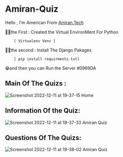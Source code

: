 # Amiran-Quiz
Hello , I'm American  From [Amiran.Tech](https://amiran.tech/)

☝🏼the First : Created the Virtual EnvironMent For Python  
```
    [ Virtualenv Venv ] 
```

✌🏼the second : Install The Django Pakages 
```
    [ pip install requirments.txt]   
```
😁and then you can Run the Server #0969DA

## Main Of The Quizs :

![Screenshot 2022-12-11 at 19-37-15 Home](https://user-images.githubusercontent.com/93470832/206916183-c9a49fb1-f2e5-4494-b688-7cdd6093c34f.png)

## Information  Of the Quiz:

![Screenshot 2022-12-11 at 19-37-33 Amiran Quiz](https://user-images.githubusercontent.com/93470832/206916189-bb45a1e3-99ff-4083-b2b3-4f7910fe7dd7.png)

## Questions Of The Quizs:

![Screenshot 2022-12-11 at 19-38-02 Amiran Quiz](https://user-images.githubusercontent.com/93470832/206916191-16fabcf9-bd0d-41f7-974a-cab7cb8b8ddf.png)
